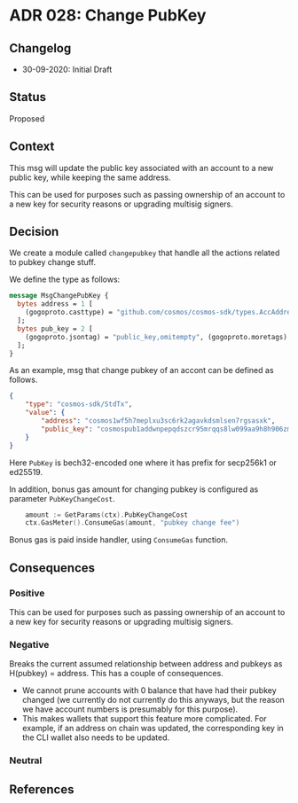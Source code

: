 # ADR 028: Change PubKey

## Changelog

- 30-09-2020: Initial Draft

## Status

Proposed

## Context

This msg will update the public key associated with an account to a new public key, while keeping the same address.
		 
This can be used for purposes such as passing ownership of an account to a new key for security reasons or upgrading multisig signers.

## Decision

We create a module called `changepubkey` that handle all the actions related to pubkey change stuff.

We define the type as follows:

```protobuf
message MsgChangePubKey {
  bytes address = 1 [
    (gogoproto.casttype) = "github.com/cosmos/cosmos-sdk/types.AccAddress"
  ];
  bytes pub_key = 2 [
    (gogoproto.jsontag) = "public_key,omitempty", (gogoproto.moretags) = "yaml:\"public_key\""
  ];
}
```

As an example, msg that change pubkey of an accont can be defined as follows.
```json
{
    "type": "cosmos-sdk/StdTx",
    "value": {
        "address": "cosmos1wf5h7meplxu3sc6rk2agavkdsmlsen7rgsasxk",
        "public_key": "cosmospub1addwnpepqdszcr95mrqqs8lw099aa9h8h906zmet22pmwe9vquzcgvnm93eqygufdlv"
    }
}
```
Here `PubKey` is bech32-encoded one where it has prefix for secp256k1 or ed25519.

In addition, bonus gas amount for changing pubkey is configured as parameter `PubKeyChangeCost`.
```go
	amount := GetParams(ctx).PubKeyChangeCost
	ctx.GasMeter().ConsumeGas(amount, "pubkey change fee")
```
Bonus gas is paid inside handler, using `ConsumeGas` function.

## Consequences

### Positive

This can be used for purposes such as passing ownership of an account to a new key for security reasons or upgrading multisig signers.

### Negative

Breaks the current assumed relationship between address and pubkeys as H(pubkey) = address. This has a couple of consequences.
* We cannot prune accounts with 0 balance that have had their pubkey changed (we currently do not currently do this anyways, but the reason we have account numbers is presumably for this purpose).
* This makes wallets that support this feature more complicated. For example, if an address on chain was updated, the corresponding key in the CLI wallet also needs to be updated.

### Neutral

## References

